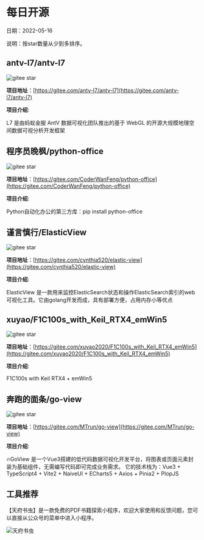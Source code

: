 # 每日开源

日期：2022-05-16

说明：按star数量从少到多排序。




## antv-l7/antv-l7
<img src="https://gitee.com/antv-l7/antv-l7/badge/star.svg?theme=white" alt="gitee star"> 

**项目地址**：[https://gitee.com/antv-l7/antv-l7](https://gitee.com/antv-l7/antv-l7)

**项目介绍**:  

L7 是由蚂蚁金服 AntV 数据可视化团队推出的基于 WebGL 的开源大规模地理空间数据可视分析开发框架



## 程序员晚枫/python-office
<img src="https://gitee.com/CoderWanFeng/python-office/badge/star.svg?theme=white" alt="gitee star"> 

**项目地址**：[https://gitee.com/CoderWanFeng/python-office](https://gitee.com/CoderWanFeng/python-office)

**项目介绍**:  

Python自动化办公的第三方库：pip install python-office



## 谨言慎行/ElasticView
<img src="https://gitee.com/cynthia520/elastic-view/badge/star.svg?theme=white" alt="gitee star"> 

**项目地址**：[https://gitee.com/cynthia520/elastic-view](https://gitee.com/cynthia520/elastic-view)

**项目介绍**:  

ElasticView 是一款用来监控ElasticSearch状态和操作ElasticSearch索引的web可视化工具。它由golang开发而成，具有部署方便，占用内存小等优点



## xuyao/F1C100s_with_Keil_RTX4_emWin5
<img src="https://gitee.com/xuyao2020/F1C100s_with_Keil_RTX4_emWin5/badge/star.svg?theme=white" alt="gitee star"> 

**项目地址**：[https://gitee.com/xuyao2020/F1C100s_with_Keil_RTX4_emWin5](https://gitee.com/xuyao2020/F1C100s_with_Keil_RTX4_emWin5)

**项目介绍**:  

F1C100s with Keil RTX4 + emWin5



## 奔跑的面条/go-view
<img src="https://gitee.com/MTrun/go-view/badge/star.svg?theme=white" alt="gitee star"> 

**项目地址**：[https://gitee.com/MTrun/go-view](https://gitee.com/MTrun/go-view)

**项目介绍**:  

🔥GoView 是一个Vue3搭建的低代码数据可视化开发平台，将图表或页面元素封装为基础组件，无需编写代码即可完成业务需求。 它的技术栈为：Vue3 + TypeScript4 + Vite2 + NaiveUI + ECharts5 + Axios + Pinia2 + PlopJS



## 工具推荐 

【天府书虫】是一款免费的PDF书籍探索小程序，欢迎大家使用和反馈问题，您可以直接从公众号的菜单中进入小程序。

![天府书虫](https://docs.imjcker.com/_media/mini.jpg)